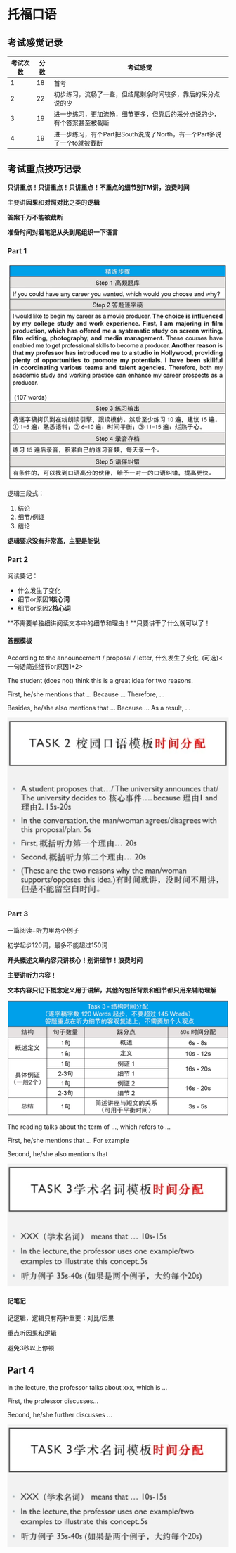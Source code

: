 # 托福口语

## 考试感觉记录

考试次数|分数|考试感觉
-|-|-
1|18|首考
2|22|初步练习，流畅了一些，但结尾剩余时间较多，靠后的采分点说的少
3|19|进一步练习，更加流畅，细节更多，但靠后的采分点说的少，有个答案甚至被截断
4|19|进一步练习，有个Part把South说成了North，有一个Part多说了一个to就被截断

## 考试重点技巧记录

**只讲重点！只讲重点！只讲重点！不重点的细节别TM讲，浪费时间**

主要讲**因果**和**对照对比**之类的**逻辑**

**答案千万不能被截断**

**准备时间对着笔记从头到尾组织一下语言**

### Part 1

![](./TOEFL/Speaking.png)

逻辑三段式：
1. 结论
2. 细节/例证
3. 结论

**逻辑要求没有非常高，主要是能说**

### Part 2

阅读要记：
* 什么发生了变化
* 细节or原因1**核心词**
* 细节or原因2**核心词**

**不需要单独细讲阅读文本中的细节和理由！**只要讲干了什么就可以了！

#### 答题模板

According to the announcement / proposal / letter, 什么发生了变化, (可选)<一句话简述细节or原因1+2>

The student (does not) think this is a great idea for two reasons.

First, he/she mentions that ... Because ... Therefore, ...

Besides, he/she also mentions that ... Because ... As a result, ...

![](./TOEFL/SpeakingT2.png)

### Part 3

一篇阅读+听力里两个例子

初学起步120词，最多不能超过150词

**开头概述文章内容只讲核心！别讲细节！浪费时间**

**主要讲听力内容！**

**文本内容只记下概念定义用于讲解，其他的包括背景和细节都只用来辅助理解**

![](./TOEFL/SpeakingP3.png)

The reading talks about the term of ..., which refers to ...

First, he/she mentions that ... For example

Second, he/she also mentions that

![](./TOEFL/SpeakingT3.png)

#### 记笔记

记逻辑，逻辑只有两种重要：对比/因果

重点听因果和逻辑

避免3秒以上停顿

## Part 4

In the lecture, the professor talks about xxx, which is ...

First, the professor discusses...

Second, he/she further discusses ...

![](./TOEFL/SpeakingT3.png)
